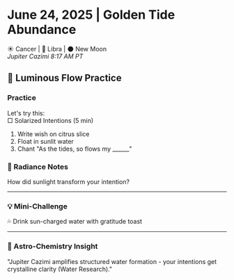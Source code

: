 # June 24, 2025 | Golden Tide Abundance  
☀️ Cancer | 🌙 Libra | 🌑 New Moon  
*Jupiter Cazimi 8:17 AM PT*

## 🌟 Luminous Flow Practice  

### Practice  
Let's try this:  
□ Solarized Intentions (5 min)  
1. Write wish on citrus slice  
2. Float in sunlit water  
3. Chant "As the tides, so flows my ______"  

### 📝 Radiance Notes  
How did sunlight transform your intention?  
_______________________

### 💡 Mini-Challenge  
💦 Drink sun-charged water with gratitude toast  
_______________________

### 💫 Astro-Chemistry Insight  
"Jupiter Cazimi amplifies structured water formation - your intentions get crystalline clarity (Water Research)." 
